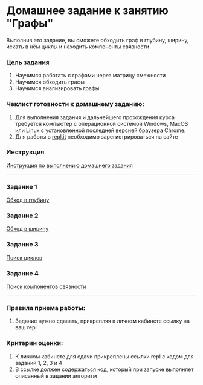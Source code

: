 # Домашнее задание к занятию "Графы"

Выполнив это задание, вы сможете обходить граф в глубину, ширину, искать в нём циклы и находить компоненты связности

### Цель задания

1. Научимся работать с графами через матрицу смежности
2. Научимся обходить графы
3. Научимся анализировать графы

### Чеклист готовности к домашнему заданию:

1. Для выполнения задания и дальнейшего прохождения курса требуется компьютер с операционной системой Windows, MacOS или Linux с установленной последней версией браузера Chrome.
2. Для работы в [repl.it](https://repl.it/) необходимо зарегистрироваться на сайте

### Инструкция

[Инструкция по выполнению домашнего задания](https://github.com/netology-code/algocpp-homeworks/tree/main/common)

------

### Задание 1

[Обход в глубину](01)

### Задание 2

[Обход в ширину](02)

### Задание 3

[Поиск циклов](03)

### Задание 4

[Поиск компонентов связности](04)

------

### Правила приема работы:

1. Задание нужно сдавать, прикрепляя в личном кабинете ссылку на ваш repl

### Критерии оценки:

1. К личном кабинете для сдачи прикреплены ссылки repl с кодом для заданий 1, 2, 3 и 4
2. В ссылке должен содержаться код, который при запуске выполняет описанный в задании алгоритм
